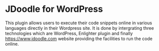 # JDoodle for WordPress
This plugin allows users to execute their code snippets online in various languages directly in their Wordpress site. It is done by intergrating three technologies which are WordPress, Enlighter plugin and finally https://www.jdoodle.com website providing the facilities to run the code online.

